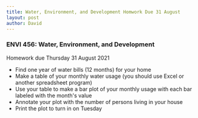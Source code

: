 ```yaml
---
title: Water, Environment, and Development Homwork Due 31 August
layout: post
author: David
---
```

### ENVI 456: Water, Environment, and Development  
Homework due Thursday 31 August 2021  
- Find one year of water bills (12 months) for your home  
- Make a table of your monthly water usage (you should use Excel or another spreadsheet program)  
- Use your table to make a bar plot of your monthly usage with each bar labeled with the month's value  
- Annotate your plot with the number of persons living in your house  
- Print the plot to turn in on Tuesday  
